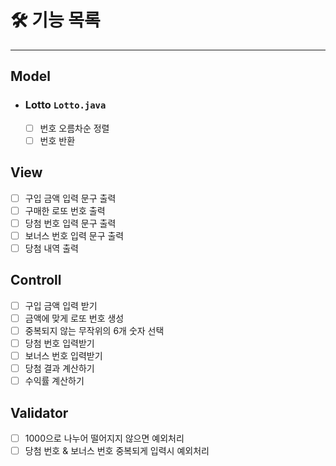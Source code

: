 # ****🛠 기능 목록****

---

## Model
- ### Lotto `Lotto.java`
  - [ ] 번호 오름차순 정렬
  - [ ] 번호 반환

## View
- [ ] 구입 금액 입력 문구 출력
- [ ] 구매한 로또 번호 출력
- [ ] 당첨 번호 입력 문구 출력
- [ ] 보너스 번호 입력 문구 출력
- [ ] 당첨 내역 출력

## Controll
- [ ] 구입 금액 입력 받기
- [ ] 금액에 맞게 로또 번호 생성
- [ ] 중복되지 않는 무작위의 6개 숫자 선택
- [ ] 당첨 번호 입력받기
- [ ] 보너스 번호 입력받기
- [ ] 당첨 결과 계산하기
- [ ] 수익률 계산하기

## Validator
- [ ] 1000으로 나누어 떨어지지 않으면 예외처리
- [ ] 당첨 번호 & 보너스 번호 중복되게 입력시 예외처리